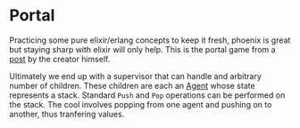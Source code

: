 # Portal

Practicing some pure elixir/erlang concepts to keep it fresh,
phoenix is great but staying sharp with elixir will only help.
This is the portal game from a [post](http://howistart.org/posts/elixir/1)
by the creator himself.

Ultimately we end up with a supervisor that can handle and arbitrary number
of children. These children are each an
[Agent](http://elixir-lang.org/docs/stable/elixir/Agent.html)
whose state represents a stack. Standard `Push` and `Pop` operations
can be performed on the stack. The cool involves popping from one agent and pushing
on to another, thus tranfering values.
